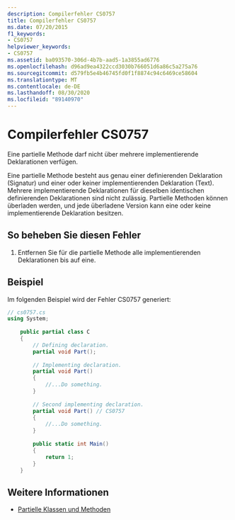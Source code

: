 ```yaml
---
description: Compilerfehler CS0757
title: Compilerfehler CS0757
ms.date: 07/20/2015
f1_keywords:
- CS0757
helpviewer_keywords:
- CS0757
ms.assetid: ba093570-306d-4b7b-aad5-1a3855ad6776
ms.openlocfilehash: d96ad9ea4322ccd3030b766051d6a86c5a275a76
ms.sourcegitcommit: d579fb5e4b46745fd0f1f8874c94c6469ce58604
ms.translationtype: MT
ms.contentlocale: de-DE
ms.lasthandoff: 08/30/2020
ms.locfileid: "89140970"
---
```

# <a name="compiler-error-cs0757"></a>Compilerfehler CS0757
Eine partielle Methode darf nicht über mehrere implementierende Deklarationen verfügen.  
  
 Eine partielle Methode besteht aus genau einer definierenden Deklaration (Signatur) und einer oder keiner implementierenden Deklaration (Text). Mehrere implementierende Deklarationen für dieselben identischen definierenden Deklarationen sind nicht zulässig. Partielle Methoden können überladen werden, und jede überladene Version kann eine oder keine implementierende Deklaration besitzen.  
  
## <a name="to-correct-this-error"></a>So beheben Sie diesen Fehler  
  
1. Entfernen Sie für die partielle Methode alle implementierenden Deklarationen bis auf eine.  
  
## <a name="example"></a>Beispiel  
 Im folgenden Beispiel wird der Fehler CS0757 generiert:  
  
```csharp  
// cs0757.cs  
using System;  
  
    public partial class C  
    {  
        // Defining declaration.  
        partial void Part();  
  
        // Implementing declaration.  
        partial void Part()  
        {  
            //...Do something.  
        }  
  
        // Second implementing declaration.  
        partial void Part() // CS0757  
        {  
            //...Do something.  
        }  
  
        public static int Main()  
        {  
            return 1;  
        }  
    }  
```  
  
## <a name="see-also"></a>Weitere Informationen

- [Partielle Klassen und Methoden](../programming-guide/classes-and-structs/partial-classes-and-methods.md)

